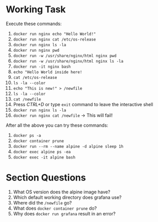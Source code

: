 # Working Task

Execute these commands:

1. `docker run nginx echo "Hello World!"`
2. `docker run nginx cat /etc/os-release`
3. `docker run nginx ls -la`
4. `docker run nginx pwd`
5. `docker run -w /usr/share/nginx/html nginx pwd`
6. `docker run -w /usr/share/nginx/html nginx ls -la`
7. `docker run -it nginx bash`
  1. `echo "Hello World inside here!`
  2. `cat /etc/os-release`
  3. `ls -la --color`
  4. `echo "This is new!" > /newfile`
  5. `ls -la --color`
  6. `cat /newfile`
  7. Press _CTRL+D_ or type `exit` command to leave the interactive shell
8. `docker run nginx ls -la`
9. `docker run nginx cat /newfile` -> This will fail!

After all the above you can try these commands:

1. `docker ps -a`
2. `docker container prune`
3. `docker run --rm --name alpine -d alpine sleep 1h`
4. `docker exec alpine ps -ea`
5. `docker exec -it alpine bash`

# Section Questions

1. What OS version does the alpine image have?
2. Which default working directory does grafana use?
3. Where did the `/newfile` go?
4. What does `docker container prune` do?
6. Why does `docker run grafana` result in an error?
